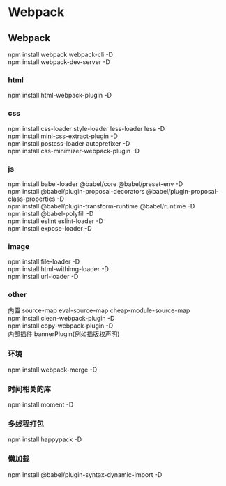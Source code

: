 # Webpack

## Webpack
npm install webpack webpack-cli -D    
npm install webpack-dev-server -D  
### html
npm install html-webpack-plugin -D  
### css
npm install css-loader style-loader less-loader less -D  
npm install mini-css-extract-plugin -D  
npm install postcss-loader autoprefixer -D  
npm install css-minimizer-webpack-plugin -D  
### js
npm install babel-loader @babel/core @babel/preset-env  -D  
npm install @babel/plugin-proposal-decorators @babel/plugin-proposal-class-properties -D  
npm install @babel/plugin-transform-runtime @babel/runtime -D  
npm install @babel-polyfill -D  
npm install eslint eslint-loader -D  
npm install expose-loader -D  
### image
npm install file-loader -D  
npm install html-withimg-loader -D  
npm install url-loader -D  
### other
内置 source-map eval-source-map cheap-module-source-map  
npm install clean-webpack-plugin -D  
npm install copy-webpack-plugin -D  
内部插件 bannerPlugin(例如插版权声明)  
### 环境
npm install webpack-merge -D  
### 时间相关的库
npm install moment -D  
### 多线程打包
npm install happypack -D  
### 懒加载
npm install @babel/plugin-syntax-dynamic-import -D  
